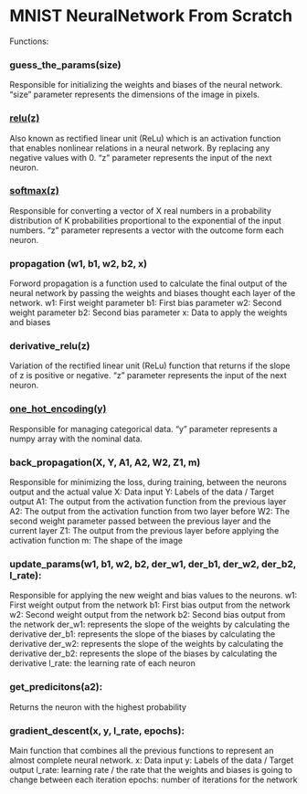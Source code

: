 # MNIST NeuralNetwork From Scratch
Functions:

### guess_the_params(size)
Responsible for initializing the weights and biases of the neural network.
“size” parameter represents the dimensions of the image in pixels.

### [relu(z)](https://en.wikipedia.org/wiki/Rectifier_(neural_networks))
Also known as rectified linear unit (ReLu) which is an activation function that enables nonlinear relations in a neural network. By replacing any negative values with 0.
“z” parameter represents the input of the next neuron.

### [softmax(z)](https://en.wikipedia.org/wiki/Softmax_function)
Responsible for converting a vector of X real numbers in a probability distribution of K probabilities proportional to the exponential of the input numbers.
“z” parameter represents a vector with the outcome form each neuron. 

### propagation (w1, b1, w2, b2, x)
Forword propagation is a function used to calculate the final output of the neural network by passing the weights and biases thought each layer of the network.
w1: First weight parameter 
b1: First bias parameter 
w2: Second weight parameter 
b2: Second bias parameter
x: Data to apply the weights and biases

### derivative_relu(z)
Variation of the rectified linear unit (ReLu) function that returns if the slope of z is positive or negative.
“z” parameter represents the input of the next neuron.

### [one_hot_encoding(y)](https://en.wikipedia.org/wiki/One-hot)	
Responsible for managing categorical data.
“y” parameter represents a numpy array with the nominal data.

### back_propagation(X, Y,  A1, A2, W2, Z1, m)
Responsible for minimizing the loss, during training, between the neurons output and the actual value 
X: Data input
Y: Labels of the data / Target output 
A1: The output from the activation function from the previous layer 
A2: The output from the activation function from two layer before
W2: The second weight parameter passed between the previous layer and the current layer
Z1: The output from the previous layer before applying the activation function 
m: The shape of the image

### update_params(w1, b1, w2, b2, der_w1, der_b1, der_w2, der_b2, l_rate):
Responsible for applying the new weight and bias values to the neurons.
w1: First weight output from the network
b1: First bias output from the network
w2: Second weight output from the network
b2: Second bias output from the network
der_w1: represents the slope of the weights by calculating the derivative 
der_b1: represents the slope of the biases by calculating the derivative
der_w2: represents the slope of the weights by calculating the derivative
der_b2: represents the slope of the biases by calculating the derivative
l_rate: the learning rate of each neuron

### get_predicitons(a2):
Returns the neuron with the highest probability

### gradient_descent(x, y, l_rate, epochs):
Main function that combines all the previous functions to represent an almost complete neural network.
x: Data input 
y: Labels of the data / Target output
l_rate: learning rate / the rate that the weights and biases is going to change between each iteration
epochs: number of iterations for the network
